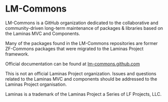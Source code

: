 # LM-Commons 

LM-Commons is a GitHub organization dedicated to the collaborative 
and community-driven long-term maintenance of packages & libraries based on the Laminas MVC and Components.

Many of the packages found in the LM-Commons repositories are former ZF-Commons packages
that were migrated to the Laminas Project framework.

Official documentation can be found at [lm-commons.github.com](https://lm-commons.github.com)

This is not an official Laminas Project organization.  Issues and questions related to the Laminas MVC and components 
should be addressed to the Laminas Project organisation.

Laminas is a trademark of the Laminas Project a Series of LF Projects, LLC.
